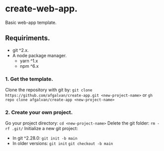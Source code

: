 # create-web-app.
Basic web-app template.

## Requiriments.
* git ^2.x.
* A node package manager.
  - yarn ^1.x
  - npm ^6.x

### 1. Get the template.
Clone the repository with git by:
```git clone https://github.com/afgalvan/create-app.git <new-project-name>```
or
```gh repo clone afgalvan/create-app <new-project-name>```

### 2. Create your own project.
Go your project directory:
```cd <new-project-name>```
Delete the git folder:
```rm -rf .git/```
Initialize a new git project:
* In git ^2.28.0:
  ```git init -b main```
* In older versions:
  ```git init```
  ```git checkout -b main```

